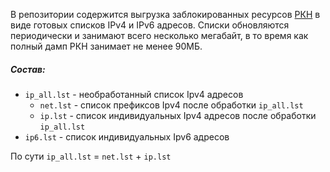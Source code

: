 В репозитории содержится выгрузка заблокированных ресурсов [РКН](https://github.com/zapret-info/z-i) в виде готовых списков IPv4 и IPv6 адресов. 
Списки обновляются периодически и занимают всего несколько мегабайт, в то время как полный дамп РКН занимает не менее 90МБ.
##### Состав:
- `ip_all.lst` - необработанный список Ipv4 адресов
  - `net.lst` - список префиксов Ipv4 после обработки `ip_all.lst`
  - `ip.lst` - список индивидуальных Ipv4 адресов после обработки `ip_all.lst`
- `ip6.lst` - список индивидуальных Ipv6 адресов

По сути `ip_all.lst` = `net.lst` + `ip.lst`
